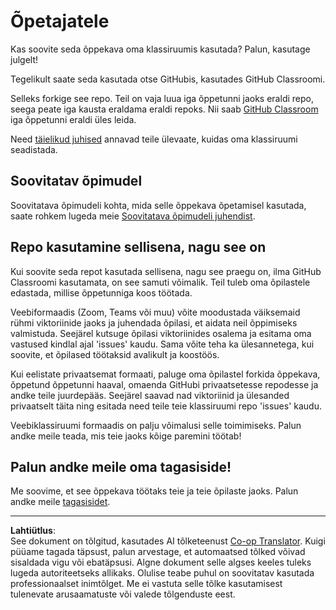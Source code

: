 <!--
CO_OP_TRANSLATOR_METADATA:
{
  "original_hash": "9fd36f5dc734203ee28b6cf2573e5eab",
  "translation_date": "2025-10-11T11:12:56+00:00",
  "source_file": "for-teachers.md",
  "language_code": "et"
}
-->
# Õpetajatele

Kas soovite seda õppekava oma klassiruumis kasutada? Palun, kasutage julgelt!

Tegelikult saate seda kasutada otse GitHubis, kasutades GitHub Classroomi.

Selleks forkige see repo. Teil on vaja luua iga õppetunni jaoks eraldi repo, seega peate iga kausta eraldama eraldi repoks. Nii saab [GitHub Classroom](https://classroom.github.com/classrooms) iga õppetunni eraldi üles leida.

Need [täielikud juhised](https://github.blog/2020-03-18-set-up-your-digital-classroom-with-github-classroom/) annavad teile ülevaate, kuidas oma klassiruumi seadistada.

## Soovitatav õpimudel

Soovitatava õpimudeli kohta, mida selle õppekava õpetamisel kasutada, saate rohkem lugeda meie [Soovitatava õpimudeli juhendist](recommended-learning-model.md).

## Repo kasutamine sellisena, nagu see on

Kui soovite seda repot kasutada sellisena, nagu see praegu on, ilma GitHub Classroomi kasutamata, on see samuti võimalik. Teil tuleb oma õpilastele edastada, millise õppetunniga koos töötada.

Veebiformaadis (Zoom, Teams või muu) võite moodustada väiksemaid rühmi viktoriinide jaoks ja juhendada õpilasi, et aidata neil õppimiseks valmistuda. Seejärel kutsuge õpilasi viktoriinides osalema ja esitama oma vastused kindlal ajal 'issues' kaudu. Sama võite teha ka ülesannetega, kui soovite, et õpilased töötaksid avalikult ja koostöös.

Kui eelistate privaatsemat formaati, paluge oma õpilastel forkida õppekava, õppetund õppetunni haaval, omaenda GitHubi privaatsetesse repodesse ja andke teile juurdepääs. Seejärel saavad nad viktoriinid ja ülesanded privaatselt täita ning esitada need teile teie klassiruumi repo 'issues' kaudu.

Veebiklassiruumi formaadis on palju võimalusi selle toimimiseks. Palun andke meile teada, mis teie jaoks kõige paremini töötab!

## Palun andke meile oma tagasiside!

Me soovime, et see õppekava töötaks teie ja teie õpilaste jaoks. Palun andke meile [tagasisidet](https://forms.microsoft.com/Pages/ResponsePage.aspx?id=v4j5cvGGr0GRqy180BHbR2humCsRZhxNuI79cm6n0hRUQzRVVU9VVlU5UlFLWTRLWlkyQUxORTg5WS4u).

---

**Lahtiütlus**:  
See dokument on tõlgitud, kasutades AI tõlketeenust [Co-op Translator](https://github.com/Azure/co-op-translator). Kuigi püüame tagada täpsust, palun arvestage, et automaatsed tõlked võivad sisaldada vigu või ebatäpsusi. Algne dokument selle algses keeles tuleks lugeda autoriteetseks allikaks. Olulise teabe puhul on soovitatav kasutada professionaalset inimtõlget. Me ei vastuta selle tõlke kasutamisest tulenevate arusaamatuste või valede tõlgenduste eest.